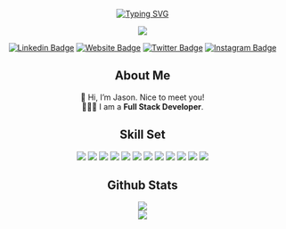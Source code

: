 <div align="center">

[![Typing SVG](https://readme-typing-svg.herokuapp.com?font=Georgia&size=25&center=true&lines=Hello!+My+name+is+Jason+Zeng;I+am+a+Software+Engineer;Nice+to+meet+you)](https://git.io/typing-svg)


![](https://komarev.com/ghpvc/?username=mister-zeng)

[![Linkedin Badge](https://img.shields.io/badge/-LinkedIn-0e76a8?style=flat-square&logo=Linkedin&logoColor=white)](https://www.linkedin.com/in/misterzeng/)
[![Website Badge](https://img.shields.io/badge/Website-3b5998?style=flat-square&logo=google-chrome&logoColor=white)](https://mister-zeng.github.io/Portfolio-Website/)
[![Twitter Badge](https://img.shields.io/badge/-Twitter-00acee?style=flat-square&logo=Twitter&logoColor=white)](https://www.twitter.com/misterzeng)
[![Instagram Badge](https://img.shields.io/badge/-Instagram-e4405f?style=flat-square&logo=Instagram&logoColor=white)](https://instagram.com/misterzeng/)

## About Me
 👋 Hi, I’m Jason. Nice to meet you!
 <br />
 🧑🏻‍💻 I am a <b>Full Stack Developer</b>. 

## Skill Set
<img src="https://img.icons8.com/color/30/000000/html-5--v1.png"/>
 <img src="https://img.icons8.com/color/30/000000/css3.png"/>
 <img src="https://img.icons8.com/color/30/000000/javascript--v1.png"/>
 <img src="https://img.icons8.com/color/30/000000/react-native.png"/>
 <img src="https://img.icons8.com/fluency/30/000000/node-js.png"/>
 <img src="https://i.ibb.co/7XyhCt8/icons8-rectangular-30.png"/>
 <img src="https://img.icons8.com/color/30/000000/git.png"/>
 <img src="https://img.icons8.com/nolan/30/api-settings.png"/>
 <img src="https://img.icons8.com/color/30/000000/mongodb.png"/>
 <img src="https://img.icons8.com/color/30/000000/bootstrap.png"/>
 <img src="https://img.icons8.com/color/30/undefined/material-ui.png"/>
 <img src="https://img.icons8.com/external-tal-revivo-shadow-tal-revivo/24/undefined/external-postman-is-the-only-complete-api-development-environment-logo-shadow-tal-revivo.png"/>

## Github Stats
<img src="https://github-readme-stats.vercel.app/api?username=mister-zeng&show_icons=true&theme=dracula" />
<br />
<img src="https://github-readme-stats.vercel.app/api/top-langs/?username=mister-zeng&layout=compact" />
</div>
